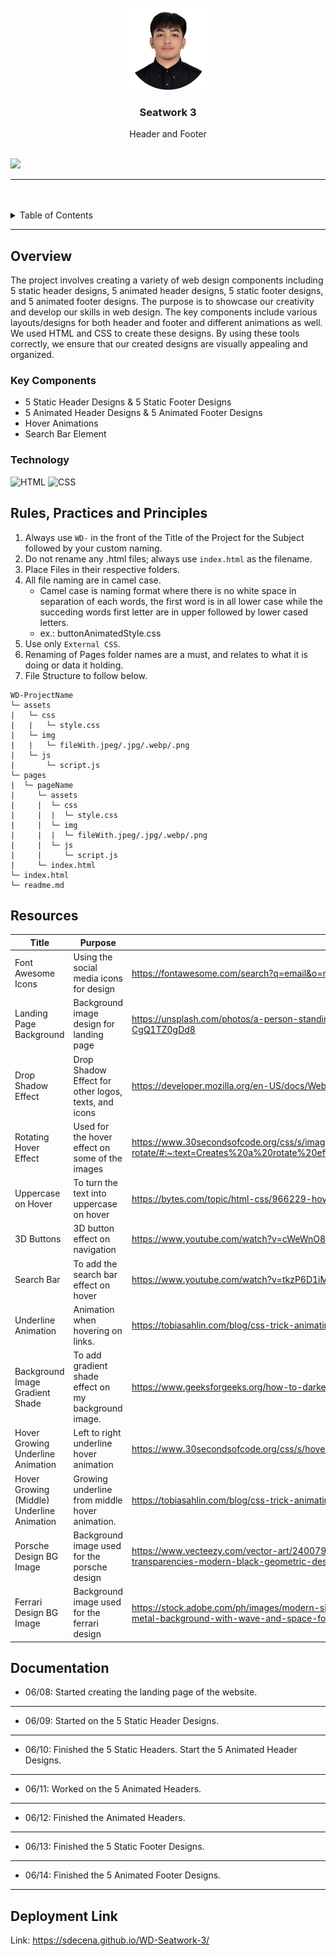<a name="readme-top">

<br/>

<br />
<div align="center">
  <a href="https://github.com/sdecena/">
  <!-- TODO: If you want to add logo or banner you can add it here -->
    <img src="./assets/img/pic-page.png" alt="Nyebe" width="130" height="130">
  </a>
<!-- TODO: Change Title to the name of the title of your Project -->
  <h3 align="center">Seatwork 3</h3>
</div>
<!-- TODO: Make a short description -->
<div align="center">
  Header and Footer
</div>

<br />

<!-- TODO: Change the zyx-0314 into your github username  -->
<!-- TODO: Change the WD-Template-Project into the same name of your folder -->
![](https://visit-counter.vercel.app/counter.png?page=sdecena/WD-Seatwork-3)

---

<br />
<br />

<!-- TODO: If you want to add more layers for your readme -->
<details>
  <summary>Table of Contents</summary>
  <ol>
    <li>
      <a href="#overview">Overview</a>
      <ol>
        <li>
          <a href="#key-components">Key Components</a>
        </li>
        <li>
          <a href="#technology">Technology</a>
        </li>
      </ol>
    </li>
    <li>
      <a href="#rule,-practices-and-principles">Rules, Practices and Principles</a>
    </li>
    <li>
      <a href="#resources">Resources</a>
    </li>
      <li>
      <a href="#documentation">Documentation</a>
    </li>
      <li>
      <a href="#deployment-link">Deployment Link</a>
    </li>
  </ol>
</details>

---

## Overview

<!-- TODO: To be changed -->
<!-- The following are just sample -->
The project involves creating a variety of web design components including 5 static header designs, 5 animated header designs, 5 static footer designs, and 5 animated footer designs. The purpose is to showcase our creativity and develop our skills in web design. The key components include various layouts/designs for both header and footer and different animations as well. We used HTML and CSS to create these designs. By using these tools correctly, we ensure that our created designs are visually appealing and organized.


### Key Components
<!-- TODO: List of Key Components -->
<!-- The following are just sample -->
- 5 Static Header Designs & 5 Static Footer Designs
- 5 Animated Header Designs & 5 Animated Footer Designs
- Hover Animations
- Search Bar Element

### Technology
<!-- TODO: List of Technology Used -->
![HTML](https://img.shields.io/badge/HTML-E34F26?style=for-the-badge&logo=html5&logoColor=white)
![CSS](https://img.shields.io/badge/CSS-1572B6?style=for-the-badge&logo=css3&logoColor=white)


## Rules, Practices and Principles
1. Always use `WD-` in the front of the Title of the Project for the Subject followed by your custom naming.
2. Do not rename any .html files; always use `index.html` as the filename.
3. Place Files in their respective folders.
4. All file naming are in camel case.
   - Camel case is naming format where there is no white space in separation of each words, the first word is in all lower case while the succeding words first letter are in upper followed by lower cased letters.
   - ex.: buttonAnimatedStyle.css
5. Use only `External CSS`.
6. Renaming of Pages folder names are a must, and relates to what it is doing or data it holding.
7. File Structure to follow below.

```
WD-ProjectName
└─ assets
|   └─ css
|   |   └─ style.css
|   └─ img
|   |   └─ fileWith.jpeg/.jpg/.webp/.png
|   └─ js
|       └─ script.js
└─ pages
|  └─ pageName
|     └─ assets
|     |  └─ css
|     |  |  └─ style.css
|     |  └─ img
|     |  |  └─ fileWith.jpeg/.jpg/.webp/.png
|     |  └─ js
|     |     └─ script.js
|     └─ index.html
└─ index.html
└─ readme.md
```

## Resources

<!-- TODO: Add References -->
| Title | Purpose | Link |
|-|-|-|
| Font Awesome Icons | Using the social media icons for design | https://fontawesome.com/search?q=email&o=r |
| Landing Page Background | Background image design for landing page | https://unsplash.com/photos/a-person-standing-on-top-of-a-hill-under-a-night-sky-filled-with-stars-CgQ1TZ0gDd8 |
| Drop Shadow Effect | Drop Shadow Effect for other logos, texts, and icons | https://developer.mozilla.org/en-US/docs/Web/CSS/filter-function/drop-shadow |
| Rotating Hover Effect | Used for the hover effect on some of the images | https://www.30secondsofcode.org/css/s/image-hover-rotate/#:~:text=Creates%20a%20rotate%20effect%20for,excess%20from%20the%20image%20transformation. |
| Uppercase on Hover | To turn the text into uppercase on hover | https://bytes.com/topic/html-css/966229-hover-over-text-then-display-upper-case |
| 3D Buttons | 3D button effect on navigation | https://www.youtube.com/watch?v=cWeWnO8XKds |
| Search Bar | To add the search bar effect on hover | https://www.youtube.com/watch?v=tkzP6D1iMug |
| Underline Animation | Animation when hovering on links. | https://tobiasahlin.com/blog/css-trick-animating-link-underlines/ |
| Background Image Gradient Shade  | To add gradient shade effect on my background image. | https://www.geeksforgeeks.org/how-to-darken-an-image-using-css/ |
| Hover Growing Underline Animation  | Left to right underline hover animation | https://www.30secondsofcode.org/css/s/hover-underline-animation/ |
| Hover Growing (Middle) Underline Animation | Growing underline from middle hover animation. | https://tobiasahlin.com/blog/css-trick-animating-link-underlines/ |
| Porsche Design BG Image | Background image used for the porsche design | https://www.vecteezy.com/vector-art/2400794-dark-widescreen-header-with-hexagons-with-different-transparencies-modern-black-geometric-design-banner-simple-vector-illustration-background |
| Ferrari Design BG Image | Background image used for the ferrari design | https://stock.adobe.com/ph/images/modern-simple-red-and-white-abstract-banner-background-red-vector-metal-background-with-wave-and-space-for-your-text/535701783 |

## Documentation
- 06/08: Started creating the landing page of the website.
---
- 06/09: Started on the 5 Static Header Designs.
---
- 06/10: Finished the 5 Static Headers.
Start the 5 Animated Header Designs.
---
- 06/11: Worked on the 5 Animated Headers.
---
- 06/12: Finished the Animated Headers.
---
- 06/13: Finished the 5 Static Footer Designs.
---
- 06/14: Finished the 5 Animated Footer Designs.
---

## Deployment Link
Link: https://sdecena.github.io/WD-Seatwork-3/
